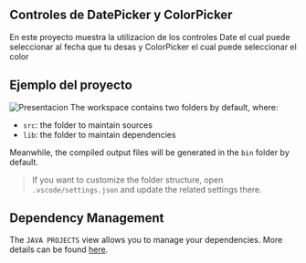 ## Controles de DatePicker y ColorPicker

En este proyecto muestra la utilizacion de los controles Date el cual puede seleccionar al fecha que tu desas y ColorPicker el cual puede seleccionar el color 

## Ejemplo del proyecto
![Presentacion](https://github.com/AlvaradoTrivino/Controles-DatePicker-y-ColorPicker/assets/168314661/6c4cb9b5-dd22-4ceb-bd38-4b06397ddf5a)
The workspace contains two folders by default, where:

- `src`: the folder to maintain sources
- `lib`: the folder to maintain dependencies

Meanwhile, the compiled output files will be generated in the `bin` folder by default.

> If you want to customize the folder structure, open `.vscode/settings.json` and update the related settings there.

## Dependency Management

The `JAVA PROJECTS` view allows you to manage your dependencies. More details can be found [here](https://github.com/microsoft/vscode-java-dependency#manage-dependencies).
